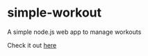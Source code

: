 # simple-workout
A simple node.js web app to manage workouts

Check it out [here](https://simple-workout.herokuapp.com)
